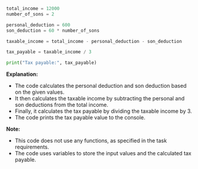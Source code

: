 ```python
total_income = 12000
number_of_sons = 2

personal_deduction = 600
son_deduction = 60 * number_of_sons

taxable_income = total_income - personal_deduction - son_deduction

tax_payable = taxable_income / 3

print("Tax payable:", tax_payable)
```

**Explanation:**

- The code calculates the personal deduction and son deduction based on the given values.
- It then calculates the taxable income by subtracting the personal and son deductions from the total income.
- Finally, it calculates the tax payable by dividing the taxable income by 3.
- The code prints the tax payable value to the console.

**Note:**

- This code does not use any functions, as specified in the task requirements.
- The code uses variables to store the input values and the calculated tax payable.